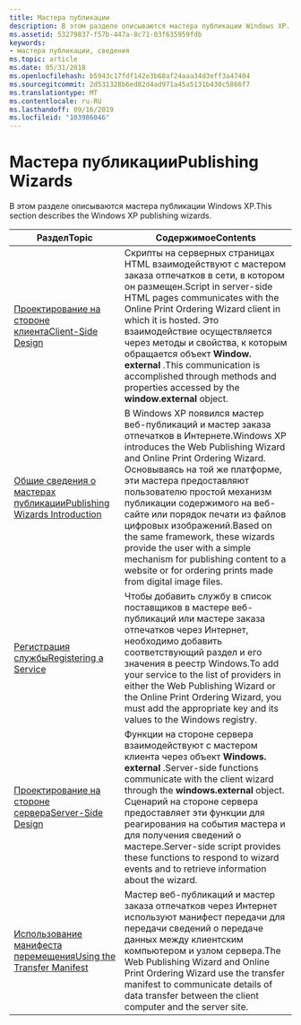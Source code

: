```yaml
---
title: Мастера публикации
description: В этом разделе описываются мастера публикации Windows XP.
ms.assetid: 53279837-f57b-447a-8c71-03f635959fdb
keywords:
- мастера публикации, сведения
ms.topic: article
ms.date: 05/31/2018
ms.openlocfilehash: b5943c17fdf142e3b68af24aaa34d3eff3a47404
ms.sourcegitcommit: 2d531328b6ed82d4ad971a45a5131b430c5866f7
ms.translationtype: MT
ms.contentlocale: ru-RU
ms.lasthandoff: 09/16/2019
ms.locfileid: "103986046"
---
```

# <a name="publishing-wizards"></a><span data-ttu-id="9a8e8-104">Мастера публикации</span><span class="sxs-lookup"><span data-stu-id="9a8e8-104">Publishing Wizards</span></span>

<span data-ttu-id="9a8e8-105">В этом разделе описываются мастера публикации Windows XP.</span><span class="sxs-lookup"><span data-stu-id="9a8e8-105">This section describes the Windows XP publishing wizards.</span></span>



| <span data-ttu-id="9a8e8-106">Раздел</span><span class="sxs-lookup"><span data-stu-id="9a8e8-106">Topic</span></span>                                               | <span data-ttu-id="9a8e8-107">Содержимое</span><span class="sxs-lookup"><span data-stu-id="9a8e8-107">Contents</span></span>                                                                                                                                                                                                                                                                   |
|-----------------------------------------------------|----------------------------------------------------------------------------------------------------------------------------------------------------------------------------------------------------------------------------------------------------------------------------|
| [<span data-ttu-id="9a8e8-108">Проектирование на стороне клиента</span><span class="sxs-lookup"><span data-stu-id="9a8e8-108">Client-Side Design</span></span>](pubwiz-client.md)             | <span data-ttu-id="9a8e8-109">Скрипты на серверных страницах HTML взаимодействуют с мастером заказа отпечатков в сети, в котором он размещен.</span><span class="sxs-lookup"><span data-stu-id="9a8e8-109">Script in server-side HTML pages communicates with the Online Print Ordering Wizard client in which it is hosted.</span></span> <span data-ttu-id="9a8e8-110">Это взаимодействие осуществляется через методы и свойства, к которым обращается объект **Window. external** .</span><span class="sxs-lookup"><span data-stu-id="9a8e8-110">This communication is accomplished through methods and properties accessed by the **window.external** object.</span></span><br/>                                 |
| [<span data-ttu-id="9a8e8-111">Общие сведения о мастерах публикации</span><span class="sxs-lookup"><span data-stu-id="9a8e8-111">Publishing Wizards Introduction</span></span>](pubwiz-intro.md) | <span data-ttu-id="9a8e8-112">В Windows XP появился мастер веб-публикаций и мастер заказа отпечатков в Интернете.</span><span class="sxs-lookup"><span data-stu-id="9a8e8-112">Windows XP introduces the Web Publishing Wizard and Online Print Ordering Wizard.</span></span> <span data-ttu-id="9a8e8-113">Основываясь на той же платформе, эти мастера предоставляют пользователю простой механизм публикации содержимого на веб-сайте или порядок печати из файлов цифровых изображений.</span><span class="sxs-lookup"><span data-stu-id="9a8e8-113">Based on the same framework, these wizards provide the user with a simple mechanism for publishing content to a website or for ordering prints made from digital image files.</span></span><br/> |
| [<span data-ttu-id="9a8e8-114">Регистрация службы</span><span class="sxs-lookup"><span data-stu-id="9a8e8-114">Registering a Service</span></span>](pubwiz-reg.md)             | <span data-ttu-id="9a8e8-115">Чтобы добавить службу в список поставщиков в мастере веб-публикаций или мастере заказа отпечатков через Интернет, необходимо добавить соответствующий раздел и его значения в реестр Windows.</span><span class="sxs-lookup"><span data-stu-id="9a8e8-115">To add your service to the list of providers in either the Web Publishing Wizard or the Online Print Ordering Wizard, you must add the appropriate key and its values to the Windows registry.</span></span><br/>                                                                  |
| [<span data-ttu-id="9a8e8-116">Проектирование на стороне сервера</span><span class="sxs-lookup"><span data-stu-id="9a8e8-116">Server-Side Design</span></span>](pubwiz-server.md)             | <span data-ttu-id="9a8e8-117">Функции на стороне сервера взаимодействуют с мастером клиента через объект **Windows. external** .</span><span class="sxs-lookup"><span data-stu-id="9a8e8-117">Server-side functions communicate with the client wizard through the **windows.external** object.</span></span> <span data-ttu-id="9a8e8-118">Сценарий на стороне сервера предоставляет эти функции для реагирования на события мастера и для получения сведений о мастере.</span><span class="sxs-lookup"><span data-stu-id="9a8e8-118">Server-side script provides these functions to respond to wizard events and to retrieve information about the wizard.</span></span><br/>                                         |
| [<span data-ttu-id="9a8e8-119">Использование манифеста перемещения</span><span class="sxs-lookup"><span data-stu-id="9a8e8-119">Using the Transfer Manifest</span></span>](pubwiz-manifest.md)  | <span data-ttu-id="9a8e8-120">Мастер веб-публикаций и мастер заказа отпечатков через Интернет используют манифест передачи для передачи сведений о передаче данных между клиентским компьютером и узлом сервера.</span><span class="sxs-lookup"><span data-stu-id="9a8e8-120">The Web Publishing Wizard and Online Print Ordering Wizard use the transfer manifest to communicate details of data transfer between the client computer and the server site.</span></span><br/>                                                                                   |



 

 

 





